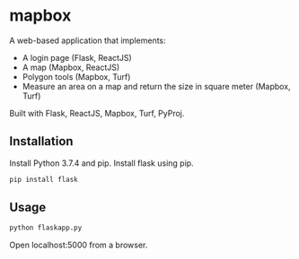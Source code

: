 # mapbox
A web-based application that implements:
* A login page (Flask, ReactJS)
* A map (Mapbox, ReactJS)
* Polygon tools (Mapbox, Turf)
* Measure an area on a map and return the size in square meter (Mapbox, Turf)

Built with Flask, ReactJS, Mapbox, Turf, PyProj.

## Installation
Install Python 3.7.4 and pip. Install flask using pip.
```bash
pip install flask
```

## Usage
```bash
python flaskapp.py
```
Open localhost:5000 from a browser.